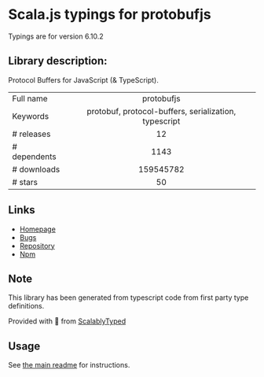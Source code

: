 
# Scala.js typings for protobufjs

Typings are for version 6.10.2

## Library description:
Protocol Buffers for JavaScript (& TypeScript).

|                    |                 |
| ------------------ | :-------------: |
| Full name          | protobufjs |
| Keywords           | protobuf, protocol-buffers, serialization, typescript |
| # releases         | 12 |
| # dependents       | 1143 |
| # downloads        | 159545782 |
| # stars            | 50 |

## Links
- [Homepage](https://protobufjs.github.io/protobuf.js/)
- [Bugs](https://github.com/dcodeIO/protobuf.js/issues)
- [Repository](https://github.com/protobufjs/protobuf.js)
- [Npm](https://www.npmjs.com/package/protobufjs)
    


## Note
This library has been generated from typescript code from first party type definitions.

Provided with :purple_heart: from [ScalablyTyped](https://github.com/oyvindberg/ScalablyTyped)

## Usage
See [the main readme](../../readme.md) for instructions.


